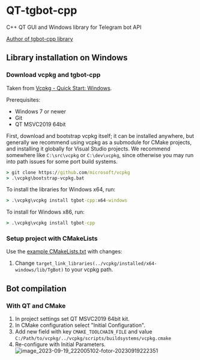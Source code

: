 # QT-tgbot-cpp
C++ QT GUI and Windows library for Telegram bot API

[Author of tgbot-cpp library](https://github.com/reo7sp/tgbot-cpp)
## Library installation on Windows

### Download vcpkg and tgbot-cpp

Taken from [Vcpkg - Quick Start: Windows](https://github.com/Microsoft/vcpkg/#quick-start-windows).

Prerequisites:
- Windows 7 or newer
- Git
- QT MSVC2019 64bit

First, download and bootstrap vcpkg itself; it can be installed anywhere, but generally we recommend using vcpkg as a submodule for CMake projects, and installing it globally for Visual Studio projects. We recommend somewhere like `C:\src\vcpkg` or `C:\dev\vcpkg`, since otherwise you may run into path issues for some port build systems.

```cmd
> git clone https://github.com/microsoft/vcpkg
> .\vcpkg\bootstrap-vcpkg.bat
```

To install the libraries for Windows x64, run:

```cmd
> .\vcpkg\vcpkg install tgbot-cpp:x64-windows
```
To install for Windows x86, run:

```cmd
> .\vcpkg\vcpkg install tgbot-cpp
```


### Setup project with CMakeLists

Use the [example CMakeLists.txt](/CMakeLists.txt) with changes:

1. Change `target_link_libraries(../vcpkg/installed/x64-windows/lib/TgBot)` to your vcpkg path.

## Bot compilation

### With QT and CMake

1. In project settings set QT MSVC2019 64bit kit. 
2. In CMake configuration select "Initial Configuration".
3. Add new field with key `CMAKE_TOOLCHAIN_FILE` and value `C:/Path/to/vcpkg/../vcpkg/scripts/buildsystems/vcpkg.cmake` 
4. Re-configure with Initial Parameters.
![image_2023-09-19_222005102-fotor-20230919222351](https://github.com/ChazovAlexander/QT-tgbot-cpp/assets/106874694/4d754fb6-6440-476b-9fd8-b05ed173e048)




